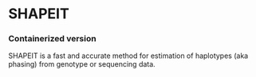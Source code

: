 # SHAPEIT
### Containerized version
SHAPEIT is a fast and accurate method for estimation of haplotypes (aka phasing) from genotype or sequencing data.
